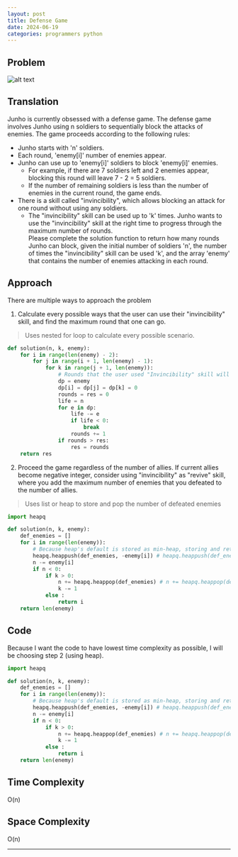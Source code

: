 ```yaml
---
layout: post
title: Defense Game
date: 2024-06-19
categories: programmers python
---
```


## Problem
![alt text](/blog/public/img/DefenseGame.png)

## Translation
Junho is currently obsessed with a defense game. The defense game involves Junho using n soldiers to sequentially block the attacks of enemies. The game proceeds according to the following rules:

- Junho starts with 'n' soldiers.
- Each round, 'enemy[i]' number of enemies appear.
- Junho can use up to 'enemy[i]' soldiers to block 'enemy[i]' enemies.
    - For example, if there are 7 soldiers left and 2 enemies appear, blocking this round will leave 7 - 2 = 5 soldiers.
    - If the number of remaining soldiers is less than the number of enemies in the current round, the game ends.
- There is a skill called "invincibility", which allows blocking an attack for one round without using any soldiers.
    - The "invincibility" skill can be used up to 'k' times.
Junho wants to use the "invincibility" skill at the right time to progress through the maximum number of rounds.<br>
Please complete the solution function to return how many rounds Junho can block, given the initial number of soldiers 'n', the number of times the "invincibility" skill can be used 'k', and the array 'enemy' that contains the number of enemies attacking in each round.

## Approach
There are multiple ways to approach the problem<br>

1. Calculate every possible ways that the user can use their "invincibility" skill, and find the maximum round that one can go.
> Uses nested for loop to calculate every possible scenario.

```python
def solution(n, k, enemy):
    for i in range(len(enemy) - 2):
        for j in range(i + 1, len(enemy) - 1):
            for k in range(j + 1, len(enemy)):
                # Rounds that the user used "Invincibility" skill will turn the number of enemies to 0
                dp = enemy
                dp[i] = dp[j] = dp[k] = 0
                rounds = res = 0
                life = n
                for e in dp:
                    life -= e
                    if life < 0:
                        break
                    rounds += 1
                if rounds > res:
                    res = rounds
    return res
```

2. Proceed the game regardless of the number of allies. If current allies become negative integer, consider using "invincibility" as "revive" skill, where you add the maximum number of enemies that you defeated to the number of allies.
> Uses list or heap to store and pop the number of defeated enemies

```python
import heapq

def solution(n, k, enemy):
    def_enemies = []
    for i in range(len(enemy)):
        # Because heap's default is stored as min-heap, storing and returning the integer as negative will find the max
        heapq.heappush(def_enemies, -enemy[i]) # heapq.heappush(def_enemies, (-enemy[i], enemy[i]))
        n -= enemy[i]
        if n < 0:
            if k > 0:
                n += heapq.heappop(def_enemies) # n += heapq.heappop(def_enemies)[1]
                k -= 1
            else :
                return i
    return len(enemy)
```

## Code
Because I want the code to have lowest time complexity as possible, I will be choosing step 2 (using heap).

```python
import heapq

def solution(n, k, enemy):
    def_enemies = []
    for i in range(len(enemy)):
        # Because heap's default is stored as min-heap, storing and returning the integer as negative will find the max
        heapq.heappush(def_enemies, -enemy[i]) # heapq.heappush(def_enemies, (-enemy[i], enemy[i]))
        n -= enemy[i]
        if n < 0:
            if k > 0:
                n += heapq.heappop(def_enemies) # n += heapq.heappop(def_enemies)[1]
                k -= 1
            else :
                return i
    return len(enemy)
```

## Time Complexity
O(n)
> 
## Space Complexity
O(n)
> 

---